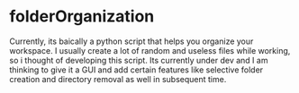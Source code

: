 # folderOrganization
Currently, its baically a python script that helps you organize your workspace. 
I usually create a lot of random and useless files while working, so i thought of developing this script. 
Its currently under dev and I am thinking to give it a GUI and add certain features like selective folder creation and directory removal as well in subsequent time.
